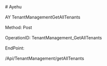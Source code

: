 <br>#     Ayehu</br>
<br>AY TenantManagementGetAllTenants</br>
<br>Method: Post</br>
<br>OperationID: TenantManagement_GetAllTenants</br>
<br>EndPoint:</br>
<br>/Api/TenantManagement/getAllTenants</br>

